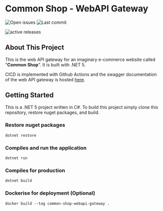 # Common Shop - WebAPI Gateway

![Open issues](https://img.shields.io/github/issues/weisong0908/common-shop-webapi-gateway)
![Last commit](https://img.shields.io/github/last-commit/weisong0908/common-shop-webapi-gateway)

![active releases](https://github.com/weisong0908/common-shop-webapi-gateway/workflows/active%20releases/badge.svg)

## About This Project

This is the web API gateway for an imaginary e-commerce website called "**Common Shop**". It is built with .NET 5.

CICD is implemented with Github Actions and the swagger documentation of the web API gateway is hosted [here](https://common-shop-webapi.tengweisong.com/swagger/index.html).

## Getting Started

This is a .NET 5 project written in C#. To build this project simply clone this repository, restore nuget packages, and build.

### Restore nuget packages

```
dotnet restore
```

### Compiles and run the application

```
dotnet run
```

### Compiles for production

```
dotnet build
```

### Dockerise for deployment (Optional)

```
docker build --tag common-shop-webapi-gateway .
```
